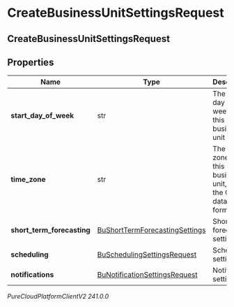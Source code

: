 # CreateBusinessUnitSettingsRequest

## CreateBusinessUnitSettingsRequest

## Properties

|Name | Type | Description | Notes|
|------------ | ------------- | ------------- | -------------|
| **start_day_of_week** | str | The start day of week for this business unit | |
| **time_zone** | str | The time zone for this business unit, using the Olsen tz database format | |
| **short_term_forecasting** | [BuShortTermForecastingSettings](BuShortTermForecastingSettings) | Short term forecasting settings | [optional] |
| **scheduling** | [BuSchedulingSettingsRequest](BuSchedulingSettingsRequest) | Scheduling settings | [optional] |
| **notifications** | [BuNotificationSettingsRequest](BuNotificationSettingsRequest) | Notification settings | [optional] |



_PureCloudPlatformClientV2 241.0.0_
